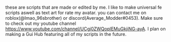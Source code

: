 these are scripts that are made or edited by me.
I like to make universal fe scripts aswell as text art for rate my avatar.
you can contact me on roblox(@Imao_96sbrother) or discord(Average_Modder#0453).
Make sure to check out my youtube channel https://www.youtube.com/channel/UCgj0ZWQoplEMuGkjiNG-ayA.
I plan on making a Gui Hub featuring all of my scripts in the future.
